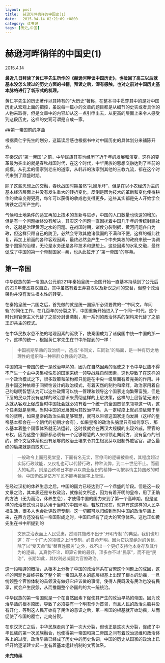 ```yaml
---
layout: post
title:  赫逊河畔徜徉的中国史(1)
date:   2015-04-14 02:21:09 +0800
category: 读书记
tags: [历史,中国]
---
```


# 赫逊河畔徜徉的中国史(1)

2015.4.14

**最近几日拜读了黄仁宇先生所作的《赫逊河畔谈中国历史》，也捡回了高三以后就基本没怎么读过的历史方面的书籍，拜读之后，深有感触，也对之前对中国历史基本脉络进行了新形式的梳理。**

黄仁宇先生的历史著作以其特有的“大历史”著称，在整本书中贯穿其中的是对中国历史从宏观上面的把控，虽说每一篇小的文章的题目都是从细节的史实或者具体的人物来取得，但是文章中的内容却从这一点引申出去，从更高的层面上来令人感受到这段历史，这样的史观可谓是自成一家。

##第一帝国前的序曲

根据黄仁宇先生的划分，这篇读后感也根据书中对中国历史的具体划分来铺陈开去。

在秦汉的“第一帝国”之前，中华民族其实也经历了近千年的发展和演变，这样的变革最为突出的就是春秋战国时代，在这个时代，中华民族的思想交融达到了空前的规模。从孔孟的儒家到老庄的道家，从韩非的法家到其他的三教九流，都在这个时代来到了鼎盛时期。

除了这些思想上的交融，春秋战国时期虽然“礼崩乐坏”，但是在以小农经济为主的基本经济层面上并没有发生重大的转折变化，反倒是因为技术的革新和变化使得耕作的效率变得更高，每年可以获得的收成也变得更多。这些其实都是先人开始学会铸铁之后所产生的。

气候和土地条件的适宜再加上技术的革新与进步，中国的人口数量也快速的增加。但是有一个问题始终没有解决，其实这个问题一直困扰着中国几千年的传统封建社会，这就是治理黄河之水的问题。在战国时期，诸侯分裂割据，黄河问题各自为政，但这样只顾自己的防卫，必然会导致其他诸侯国的不满和不便，这样的循此往复，再加上前面的各种客观因素，最终必然会产生一个中央集权的政府来统一协调整个国家的治理，无论是水务还是各种技术和思想上。这些因素的水乳交融，最终促成了中国的第一个帝制国家--秦，也从此拉开了“第一帝国”的序幕。

## 第一帝国

中华民族的第一帝国从公元前221年秦始皇统一全国开始一直基本持续到了公元后的220年曹丕篡汉自立，其中虽然有着王莽篡汉以及新汉之间的交替，但整个政治架构并没有发生根本性的转变。

在秦始皇统一六国之后，首先做的就是统一国家所必须要做的--“书同文，车同轨”的同化工作。在几百年的分裂之下，中国重新开始进入了一个同一时代。这个时代用官僚主义代替了之前分封世袭制，用一系列的政治体系的架构来代替了之前王即共主的模式。

在中华民族水患不绝的地理因素的驱使下，使秦国成为了诸侯国中统一中国的那一个，这样的统一，根据黄仁宇先生在书中所提到的一样：
>中国初期早熟的政治统一，造成“书同文，车同轨”的局面，是一种有历史地理性的组织和一种带群众性质的活动。

中国的第一帝国的统一是政治早熟的，因为在自然因素的驱使之下令中华民族不得不产生一个由中央集权性质的国家来统一领导战胜自然因素，这也导致了在这样的一个政治模式之下，很多政策和架构都只能是在中央一级层面有着完美的作用。并且中国这种依赖于间架性设计的政治模式，有着天然的制约和牵绊，政治家用着自己的聪明智慧认为可以这些政策可以统一管理和领导这个国家走向繁荣富强，但是下层的民众并没有这样的政治意识来贯彻这样的上层决策，这样的上层智慧无法传达就从客观上促成当时中国社会就必须有着一个统一的全国首领来领导这一切，这个任务就是皇帝。当时中国的发展因为其政治早熟，从一定程度上就必须依赖于皇帝的贤明，如果皇帝的政治头脑足够智慧，就可以带领这国家走向发展（这样的皇帝基本都会在一个朝代的初期才会有），如果皇帝的政治头脑里只有如何享乐，那么基本着整个国家体系就无法运转，这时候就会在两汉大规模的出现外戚，宦官的专权，因为这整个国家都必须有一个足够聪慧的人来带领走向前方，没有皇帝的制约，整个文官体系也没有足够的政治土壤来令其生根发芽以限制外戚宦官，那么最终的后果就是自取灭亡。

> 一般政令上面冠冕堂皇，下面有名无实，官僚间的逻辑被重视，其程度超过实际行政效能，又仪礼也可以代替行政，种种流弊，到二十世纪不止。而最大的毛病，则是西欧和日本都以以商业组织的精神一切按事情主持国政的时候，中国仍然是亿万军民不能再数目字上管理。  

在经过汉初的休养生息之后，中国的国力已经达到了一个鼎盛的阶段。但是这一段文景之治，其本质还是专权政治，就像前文所述，因为有着开明的皇帝，用了正确的方法（无为而治，休养生息），才使得中国的国力来到了第一个高峰期。但是这样的政治模式也只是适用于当时的中国环境，若放在现在，就算有这这样的人民幸福生活，很多人也会批评政府专制。这一切都可以归结到当时中国的政治早熟上来，在西方还没有统一帝国形成之时，中国已经有了庞大的官僚体系。这也正如黄先生在书中所提到的

>文景之治表面上人民受惠，然则其施政不出于“开明专制”的典型。我们也知道：在一个广大的领域之上行专制，必自命开明。因为它执掌绝对的黄泉，除了以“受天命”和“替百姓服务”之外，找不出一个更好支持他本身存及其作为的逻辑。其真伪不论，即算它做的最好，顶多亦不过“民享”，而不是“民治”，长期如此，其权利必凝固为官僚政治。

这一段精辟的概括，从根本上分析了中国的政治体系在官僚这个问题上的成因，这样的问题也最终导致了整个第一帝国从基本的底层根基上出现了根本的动摇，一旦统领整个官僚体制的首领没有做好它应该做的事情，使得人民既没有民治也没有民享，就会产生民怨，从而推翻整个帝国的的大一统统治。

中华民族的第一帝国就是一个在自然因素下促使其产生的政治早熟的帝国。因为政治早熟的根本原因，导致了必须要有一个明君作为首领，而且人民的政治头脑并没有开化，等到这人民开始有了民治的意识之后，第一帝国的根基就开始动摇，从而促使了帝国的覆亡，走向分裂。

在东汉灭亡之后，中华民族走向了第一次大分裂，但也正是这次大分裂，促成了中华民族的第一次民族融合，也使得第一帝国和第二帝国之间有着政治思维和政治体系上的过度，政治早熟已经成了历史中的历史名词，中国的历史从国家的政治上已经开始逐渐建立起一套有着基本运转机制的文官体系。



 **未完待续**
